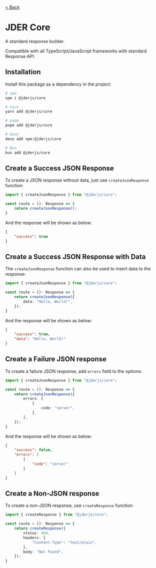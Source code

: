 [< Back](./../README.md)

# JDER Core

A standard response builder. 

Compatible with all TypeScript/JavaScript frameworks with standard Response API.

## Installation

Install this package as a dependency in the project:

```sh
# npm
npm i @jderjs/core

# Yarn
yarn add @jderjs/core

# pnpm
pnpm add @jderjs/core

# Deno
deno add npm:@jderjs/core

# Bun
bun add @jderjs/core
```

## Create a Success JSON Response

To create a JSON response without data, just use `createJsonResponse` function:

```ts
import { createJsonResponse } from "@jderjs/core";

const route = (): Response => {
    return createJsonResponse();
}
```

And the response will be shown as below:

```json
{
    "success": true
}
```

## Create a Success JSON Response with Data

The `createJsonResponse` function can also be used to insert data to the response:

```ts
import { createJsonResponse } from "@jderjs/core";

const route = (): Response => {
    return createJsonResponse({
        data: "Hello, World!",
    });
}
```

And the response will be shown as below:

```json
{
    "success": true,
    "data": "Hello, World!"
}
```

## Create a Failure JSON response

To create a failure JSON response, add `errors` field to the options:

```ts
import { createJsonResponse } from "@jderjs/core";

const route = (): Response => {
    return createJsonResponse({
        errors: [
            {
                code: "server",
            },
        ],
    });
}
```

And the response will be shown as below:

```json
{
    "success": false,
    "errors": [
        {
            "code": "server"
        }
    ]
}
```

## Create a Non-JSON response

To create a non-JSON response, use `createResponse` function:

```ts
import { createResponse } from "@jderjs/core";

const route = (): Response => {
    return createResponse({
        status: 404,
        headers: {
            "Content-Type": "text/plain",
        },
        body: "Not Found",
    });
}
```

